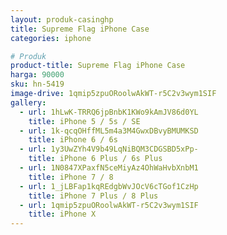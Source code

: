 ```yaml
---
layout: produk-casinghp
title: Supreme Flag iPhone Case
categories: iphone

# Produk
product-title: Supreme Flag iPhone Case
harga: 90000
sku: hn-5419
image-drive: 1qmip5zpuORoolwAkWT-r5C2v3wym1SIF
gallery:
  - url: 1hLwK-TRRQ6jpBnbK1KWo9kAmJV86d0YL
    title: iPhone 5 / 5s / SE
  - url: 1k-qcqOHffML5m4a3M4GwxDBvyBMUMKSD
    title: iPhone 6 / 6s
  - url: 1y3UwZYh4V9b49LqNiBQM3CDGSBD5xPp-
    title: iPhone 6 Plus / 6s Plus
  - url: 1N0847XPaxfN5ceMiyAz4OhWaHvbXnbM1
    title: iPhone 7 / 8
  - url: 1_jLBFap1kqREdgbWvJOcV6cTGof1CzHp
    title: iPhone 7 Plus / 8 Plus
  - url: 1qmip5zpuORoolwAkWT-r5C2v3wym1SIF
    title: iPhone X
---
```

